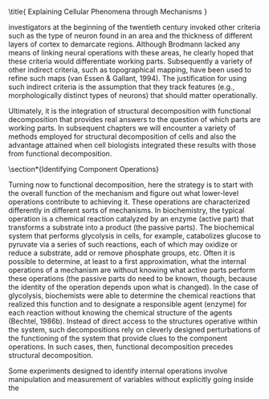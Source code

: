 \title{
Explaining Cellular Phenomena through Mechanisms
}

investigators at the beginning of the twentieth century invoked other criteria such as the type of neuron found in an area and the thickness of different layers of cortex to demarcate regions. Although Brodmann lacked any means of linking neural operations with these areas, he clearly hoped that these criteria would differentiate working parts. Subsequently a variety of other indirect criteria, such as topographical mapping, have been used to refine such maps (van Essen \& Gallant, 1994). The justification for using such indirect criteria is the assumption that they track features (e.g., morphologically distinct types of neurons) that should matter operationally.

Ultimately, it is the integration of structural decomposition with functional decomposition that provides real answers to the question of which parts are working parts. In subsequent chapters we will encounter a variety of methods employed for structural decomposition of cells and also the advantage attained when cell biologists integrated these results with those from functional decomposition.

\section*{Identifying Component Operations}

Turning now to functional decomposition, here the strategy is to start with the overall function of the mechanism and figure out what lower-level operations contribute to achieving it. These operations are characterized differently in different sorts of mechanisms. In biochemistry, the typical operation is a chemical reaction catalyzed by an enzyme (active part) that transforms a substrate into a product (the passive parts). The biochemical system that performs glycolysis in cells, for example, catabolizes glucose to pyruvate via a series of such reactions, each of which may oxidize or reduce a substrate, add or remove phosphate groups, etc. Often it is possible to determine, at least to a first approximation, what the internal operations of a mechanism are without knowing what active parts perform these operations (the passive parts do need to be known, though, because the identity of the operation depends upon what is changed). In the case of glycolysis, biochemists were able to determine the chemical reactions that realized this function and to designate a responsible agent (enzyme) for each reaction without knowing the chemical structure of the agents (Bechtel, 1986b). Instead of direct access to the structures operative within the system, such decompositions rely on cleverly designed perturbations of the functioning of the system that provide clues to the component operations. In such cases, then, functional decomposition precedes structural decomposition.

Some experiments designed to identify internal operations involve manipulation and measurement of variables without explicitly going inside the